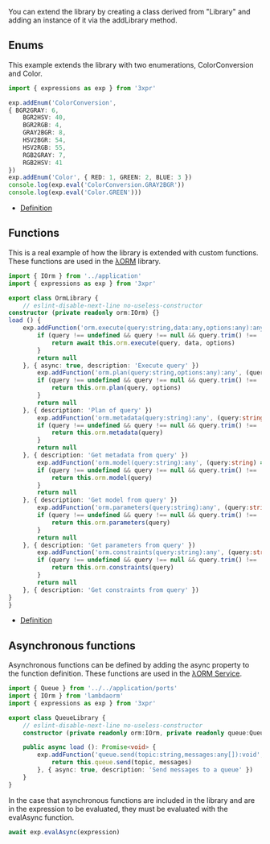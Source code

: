 You can extend the library by creating a class derived from "Library" and adding an instance of it via the addLibrary method.

## Enums

This example extends the library with two enumerations, ColorConversion and Color.

```typescript
import { expressions as exp } from '3xpr'

exp.addEnum('ColorConversion', 
{ BGR2GRAY: 6, 
	BGR2HSV: 40, 
	BGR2RGB: 4, 
	GRAY2BGR: 8, 
	HSV2BGR: 54, 
	HSV2RGB: 55, 
	RGB2GRAY: 7, 
	RGB2HSV: 41 
})
exp.addEnum('Color', { RED: 1, GREEN: 2, BLUE: 3 })
console.log(exp.eval('ColorConversion.GRAY2BGR'))
console.log(exp.eval('Color.GREEN')))
```

- [Definition](https://github.com/data7expressions/3xpr/blob/main/doc/source/interfaces/Expressions.md#addenum)

## Functions

This is a real example of how the library is extended with custom functions.
These functions are used in the [λORM](https://www.npmjs.com/package/lambdaorm) library.

```typescript
import { IOrm } from '../application'
import { expressions as exp } from '3xpr'

export class OrmLibrary {
	// eslint-disable-next-line no-useless-constructor
constructor (private readonly orm:IOrm) {}
load () {
	exp.addFunction('orm.execute(query:string,data:any,options:any):any', async (query:string, data:any, options:any) => {
		if (query !== undefined && query !== null && query.trim() !== '') {
			return await this.orm.execute(query, data, options)
		}
		return null
	}, { async: true, description: 'Execute query' })
		exp.addFunction('orm.plan(query:string,options:any):any', (query:string, options:any) => {
		if (query !== undefined && query !== null && query.trim() !== '') {
			return this.orm.plan(query, options)
		}
		return null
	}, { description: 'Plan of query' })
		exp.addFunction('orm.metadata(query:string):any', (query:string) => {
		if (query !== undefined && query !== null && query.trim() !== '') {
			return this.orm.metadata(query)
		}
		return null
	}, { description: 'Get metadata from query' })
		exp.addFunction('orm.model(query:string):any', (query:string) => {
		if (query !== undefined && query !== null && query.trim() !== '') {
			return this.orm.model(query)
		}
		return null
	}, { description: 'Get model from query' })
		exp.addFunction('orm.parameters(query:string):any', (query:string) => {
		if (query !== undefined && query !== null && query.trim() !== '') {
			return this.orm.parameters(query)
		}
		return null
	}, { description: 'Get parameters from query' })
		exp.addFunction('orm.constraints(query:string):any', (query:string) => {
		if (query !== undefined && query !== null && query.trim() !== '') {
			return this.orm.constraints(query)
		}
		return null
	}, { description: 'Get constraints from query' })
}
}
```

- [Definition](https://github.com/data7expressions/3xpr/blob/main/doc/source/interfaces/Expressions.md#addfunction)

## Asynchronous functions

Asynchronous functions can be defined by adding the async property to the function definition.
These functions are used in the [λORM Service](https://github.com/lambda-orm/lambdaorm-svc).

```typescript
import { Queue } from '../../application/ports'
import { IOrm } from 'lambdaorm'
import { expressions as exp } from '3xpr'

export class QueueLibrary {
	// eslint-disable-next-line no-useless-constructor
	constructor (private readonly orm:IOrm, private readonly queue:Queue) {}

	public async load (): Promise<void> {
		exp.addFunction('queue.send(topic:string,messages:any[]):void', async (topic:string, messages:any[]) => {
			return this.queue.send(topic, messages)
		}, { async: true, description: 'Send messages to a queue' })
	}
}
```

In the case that asynchronous functions are included in the library and are in the expression to be evaluated, they must be evaluated with the evalAsync function.

```typescript
await exp.evalAsync(expression)
```
